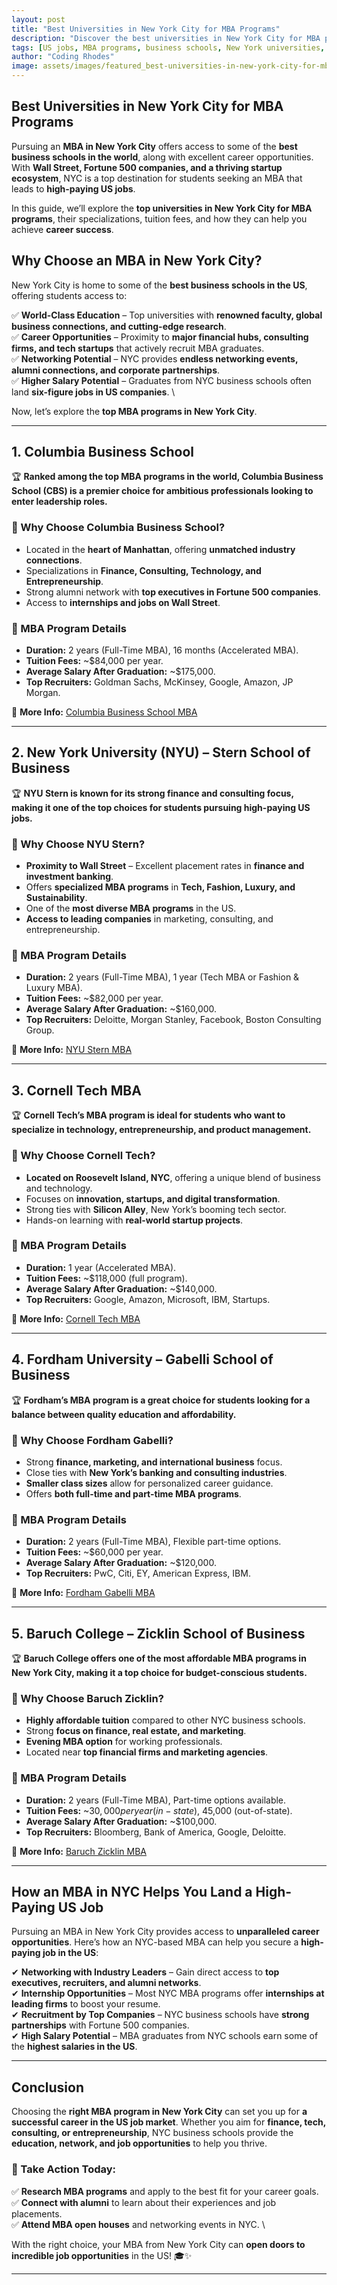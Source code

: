 ```yaml
---
layout: post
title: "Best Universities in New York City for MBA Programs"
description: "Discover the best universities in New York City for MBA programs. Learn about top-ranked business schools, career opportunities, and how an MBA can help you secure high-paying US jobs."
tags: [US jobs, MBA programs, business schools, New York universities, career growth]
author: "Coding Rhodes"
image: assets/images/featured_best-universities-in-new-york-city-for-mba-programs.webp
---
```


## Best Universities in New York City for MBA Programs  

Pursuing an **MBA in New York City** offers access to some of the **best business schools in the world**, along with excellent career opportunities. With **Wall Street, Fortune 500 companies, and a thriving startup ecosystem**, NYC is a top destination for students seeking an MBA that leads to **high-paying US jobs**.  

In this guide, we’ll explore the **top universities in New York City for MBA programs**, their specializations, tuition fees, and how they can help you achieve **career success**.  

## Why Choose an MBA in New York City?  

New York City is home to some of the **best business schools in the US**, offering students access to:  

✅ **World-Class Education** – Top universities with **renowned faculty, global business connections, and cutting-edge research**.  \
✅ **Career Opportunities** – Proximity to **major financial hubs, consulting firms, and tech startups** that actively recruit MBA graduates.  \
✅ **Networking Potential** – NYC provides **endless networking events, alumni connections, and corporate partnerships**.  \
✅ **Higher Salary Potential** – Graduates from NYC business schools often land **six-figure jobs in US companies**.  \

Now, let’s explore the **top MBA programs in New York City**.  

---

## 1. Columbia Business School  

🏆 **Ranked among the top MBA programs in the world, Columbia Business School (CBS) is a premier choice for ambitious professionals looking to enter leadership roles.**  

### 🔹 Why Choose Columbia Business School?  
- Located in the **heart of Manhattan**, offering **unmatched industry connections**.  
- Specializations in **Finance, Consulting, Technology, and Entrepreneurship**.  
- Strong alumni network with **top executives in Fortune 500 companies**.  
- Access to **internships and jobs on Wall Street**.  

### 🔹 MBA Program Details  
- **Duration:** 2 years (Full-Time MBA), 16 months (Accelerated MBA).  
- **Tuition Fees:** ~$84,000 per year.  
- **Average Salary After Graduation:** ~$175,000.  
- **Top Recruiters:** Goldman Sachs, McKinsey, Google, Amazon, JP Morgan.  

📌 **More Info:** [Columbia Business School MBA](https://www8.gsb.columbia.edu/)  

---

## 2. New York University (NYU) – Stern School of Business  

🏆 **NYU Stern is known for its strong finance and consulting focus, making it one of the top choices for students pursuing high-paying US jobs.**  

### 🔹 Why Choose NYU Stern?  
- **Proximity to Wall Street** – Excellent placement rates in **finance and investment banking**.  
- Offers **specialized MBA programs** in **Tech, Fashion, Luxury, and Sustainability**.  
- One of the **most diverse MBA programs** in the US.  
- **Access to leading companies** in marketing, consulting, and entrepreneurship.  

### 🔹 MBA Program Details  
- **Duration:** 2 years (Full-Time MBA), 1 year (Tech MBA or Fashion & Luxury MBA).  
- **Tuition Fees:** ~$82,000 per year.  
- **Average Salary After Graduation:** ~$160,000.  
- **Top Recruiters:** Deloitte, Morgan Stanley, Facebook, Boston Consulting Group.  

📌 **More Info:** [NYU Stern MBA](https://www.stern.nyu.edu/)  

---

## 3. Cornell Tech MBA  

🏆 **Cornell Tech’s MBA program is ideal for students who want to specialize in technology, entrepreneurship, and product management.**  

### 🔹 Why Choose Cornell Tech?  
- **Located on Roosevelt Island, NYC**, offering a unique blend of business and technology.  
- Focuses on **innovation, startups, and digital transformation**.  
- Strong ties with **Silicon Alley**, New York’s booming tech sector.  
- Hands-on learning with **real-world startup projects**.  

### 🔹 MBA Program Details  
- **Duration:** 1 year (Accelerated MBA).  
- **Tuition Fees:** ~$118,000 (full program).  
- **Average Salary After Graduation:** ~$140,000.  
- **Top Recruiters:** Google, Amazon, Microsoft, IBM, Startups.  

📌 **More Info:** [Cornell Tech MBA](https://tech.cornell.edu/)  

---

## 4. Fordham University – Gabelli School of Business  

🏆 **Fordham’s MBA program is a great choice for students looking for a balance between quality education and affordability.**  

### 🔹 Why Choose Fordham Gabelli?  
- Strong **finance, marketing, and international business** focus.  
- Close ties with **New York’s banking and consulting industries**.  
- **Smaller class sizes** allow for personalized career guidance.  
- Offers **both full-time and part-time MBA programs**.  

### 🔹 MBA Program Details  
- **Duration:** 2 years (Full-Time MBA), Flexible part-time options.  
- **Tuition Fees:** ~$60,000 per year.  
- **Average Salary After Graduation:** ~$120,000.  
- **Top Recruiters:** PwC, Citi, EY, American Express, IBM.  

📌 **More Info:** [Fordham Gabelli MBA](https://www.fordham.edu/gabelli-school-of-business/)  

---

## 5. Baruch College – Zicklin School of Business  

🏆 **Baruch College offers one of the most affordable MBA programs in New York City, making it a top choice for budget-conscious students.**  

### 🔹 Why Choose Baruch Zicklin?  
- **Highly affordable tuition** compared to other NYC business schools.  
- Strong **focus on finance, real estate, and marketing**.  
- **Evening MBA option** for working professionals.  
- Located near **top financial firms and marketing agencies**.  

### 🔹 MBA Program Details  
- **Duration:** 2 years (Full-Time MBA), Part-time options available.  
- **Tuition Fees:** ~$30,000 per year (in-state), ~$45,000 (out-of-state).  
- **Average Salary After Graduation:** ~$100,000.  
- **Top Recruiters:** Bloomberg, Bank of America, Google, Deloitte.  

📌 **More Info:** [Baruch Zicklin MBA](https://zicklin.baruch.cuny.edu/)  

---

## How an MBA in NYC Helps You Land a High-Paying US Job  

Pursuing an MBA in New York City provides access to **unparalleled career opportunities**. Here’s how an NYC-based MBA can help you secure a **high-paying job in the US**:  

✔ **Networking with Industry Leaders** – Gain direct access to **top executives, recruiters, and alumni networks**.  
✔ **Internship Opportunities** – Most NYC MBA programs offer **internships at leading firms** to boost your resume.  
✔ **Recruitment by Top Companies** – NYC business schools have **strong partnerships** with Fortune 500 companies.  
✔ **High Salary Potential** – MBA graduates from NYC schools earn some of the **highest salaries in the US**.  

---

## Conclusion  

Choosing the **right MBA program in New York City** can set you up for **a successful career in the US job market**. Whether you aim for **finance, tech, consulting, or entrepreneurship**, NYC business schools provide the **education, network, and job opportunities** to help you thrive.  

### 🚀 Take Action Today:  
✅ **Research MBA programs** and apply to the best fit for your career goals.  \
✅ **Connect with alumni** to learn about their experiences and job placements.  \
✅ **Attend MBA open houses** and networking events in NYC.  \

With the right choice, your MBA from New York City can **open doors to incredible job opportunities** in the US! 🎓✨  

---
